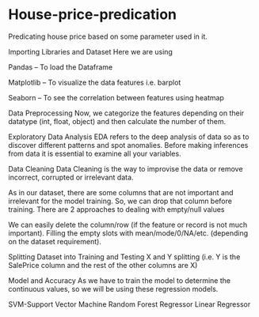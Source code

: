 # House-price-predication
Predicating house price based on some parameter used in it.

Importing Libraries and Dataset
Here we are using 

Pandas – To load the Dataframe

Matplotlib – To visualize the data features i.e. barplot

Seaborn – To see the correlation between features using heatmap

Data Preprocessing
Now, we categorize the features depending on their datatype (int, float, object) and then calculate the number of them. 

Exploratory Data Analysis
EDA refers to the deep analysis of data so as to discover different patterns and spot anomalies. Before making inferences from data it is essential to examine all your variables.

Data Cleaning
Data Cleaning is the way to improvise the data or remove incorrect, corrupted or irrelevant data.

As in our dataset, there are some columns that are not important and irrelevant for the model training. So, we can drop that column before training. There are 2 approaches to dealing with empty/null values

We can easily delete the column/row (if the feature or record is not much important).
Filling the empty slots with mean/mode/0/NA/etc. (depending on the dataset requirement).

Splitting Dataset into Training and Testing
X and Y splitting (i.e. Y is the SalePrice column and the rest of the other columns are X)

Model and Accuracy
As we have to train the model to determine the continuous values, so we will be using these regression models.

SVM-Support Vector Machine
Random Forest Regressor
Linear Regressor
